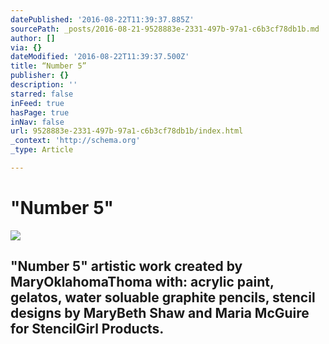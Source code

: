 ```yaml
---
datePublished: '2016-08-22T11:39:37.885Z'
sourcePath: _posts/2016-08-21-9528883e-2331-497b-97a1-c6b3cf78db1b.md
author: []
via: {}
dateModified: '2016-08-22T11:39:37.500Z'
title: “Number 5”
publisher: {}
description: ''
starred: false
inFeed: true
hasPage: true
inNav: false
url: 9528883e-2331-497b-97a1-c6b3cf78db1b/index.html
_context: 'http://schema.org'
_type: Article

---
```

# "Number 5"
![](https://the-grid-user-content.s3-us-west-2.amazonaws.com/108a9cb7-71d2-4618-a810-41dbcbaf9d76.jpg)

## "Number 5" artistic work created by MaryOklahomaThoma with: acrylic paint, gelatos, water soluable graphite pencils, stencil designs by MaryBeth Shaw and Maria McGuire for StencilGirl Products.